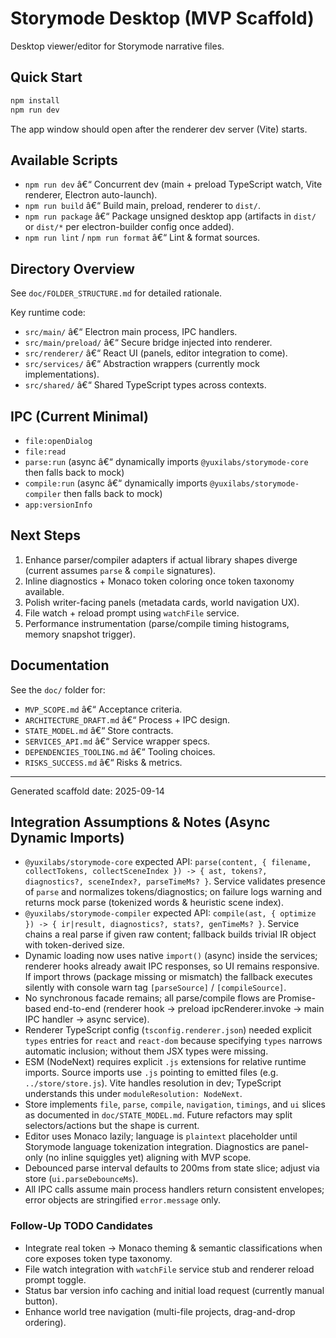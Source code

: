 ﻿# Storymode Desktop (MVP Scaffold)

Desktop viewer/editor for Storymode narrative files.

## Quick Start
```cmd
npm install
npm run dev
```
The app window should open after the renderer dev server (Vite) starts.

## Available Scripts
- `npm run dev` â€“ Concurrent dev (main + preload TypeScript watch, Vite renderer, Electron auto-launch).
- `npm run build` â€“ Build main, preload, renderer to `dist/`.
- `npm run package` â€“ Package unsigned desktop app (artifacts in `dist/` or `dist/*` per electron-builder config once added).
- `npm run lint` / `npm run format` â€“ Lint & format sources.

## Directory Overview
See `doc/FOLDER_STRUCTURE.md` for detailed rationale.

Key runtime code:
- `src/main/` â€“ Electron main process, IPC handlers.
- `src/main/preload/` â€“ Secure bridge injected into renderer.
- `src/renderer/` â€“ React UI (panels, editor integration to come).
- `src/services/` â€“ Abstraction wrappers (currently mock implementations).
- `src/shared/` â€“ Shared TypeScript types across contexts.

## IPC (Current Minimal)
- `file:openDialog`
- `file:read`
- `parse:run` (async â€“ dynamically imports `@yuxilabs/storymode-core` then falls back to mock)
- `compile:run` (async â€“ dynamically imports `@yuxilabs/storymode-compiler` then falls back to mock)
- `app:versionInfo`

## Next Steps
1. Enhance parser/compiler adapters if actual library shapes diverge (current assumes `parse` & `compile` signatures).
2. Inline diagnostics + Monaco token coloring once token taxonomy available.
3. Polish writer-facing panels (metadata cards, world navigation UX).
4. File watch + reload prompt using `watchFile` service.
5. Performance instrumentation (parse/compile timing histograms, memory snapshot trigger).

## Documentation
See the `doc/` folder for:
- `MVP_SCOPE.md` â€“ Acceptance criteria.
- `ARCHITECTURE_DRAFT.md` â€“ Process + IPC design.
- `STATE_MODEL.md` â€“ Store contracts.
- `SERVICES_API.md` â€“ Service wrapper specs.
- `DEPENDENCIES_TOOLING.md` â€“ Tooling choices.
- `RISKS_SUCCESS.md` â€“ Risks & metrics.

---
Generated scaffold date: 2025-09-14

## Integration Assumptions & Notes (Async Dynamic Imports)

- `@yuxilabs/storymode-core` expected API: `parse(content, { filename, collectTokens, collectSceneIndex }) -> { ast, tokens?, diagnostics?, sceneIndex?, parseTimeMs? }`. Service validates presence of `parse` and normalizes tokens/diagnostics; on failure logs warning and returns mock parse (tokenized words & heuristic scene index).
- `@yuxilabs/storymode-compiler` expected API: `compile(ast, { optimize }) -> { ir|result, diagnostics?, stats?, genTimeMs? }`. Service chains a real parse if given raw content; fallback builds trivial IR object with token-derived size.
- Dynamic loading now uses native `import()` (async) inside the services; renderer hooks already await IPC responses, so UI remains responsive. If import throws (package missing or mismatch) the fallback executes silently with console warn tag `[parseSource]` / `[compileSource]`.
- No synchronous facade remains; all parse/compile flows are Promise-based end-to-end (renderer hook -> preload ipcRenderer.invoke -> main IPC handler -> async service).
- Renderer TypeScript config (`tsconfig.renderer.json`) needed explicit `types` entries for `react` and `react-dom` because specifying `types` narrows automatic inclusion; without them JSX types were missing.
- ESM (NodeNext) requires explicit `.js` extensions for relative runtime imports. Source imports use `.js` pointing to emitted files (e.g. `../store/store.js`). Vite handles resolution in dev; TypeScript understands this under `moduleResolution: NodeNext`.
- Store implements `file`, `parse`, `compile`, `navigation`, `timings`, and `ui` slices as documented in `doc/STATE_MODEL.md`. Future refactors may split selectors/actions but the shape is current.
- Editor uses Monaco lazily; language is `plaintext` placeholder until Storymode language tokenization integration. Diagnostics are panel-only (no inline squiggles yet) aligning with MVP scope.
- Debounced parse interval defaults to 200ms from state slice; adjust via store (`ui.parseDebounceMs`).
- All IPC calls assume main process handlers return consistent envelopes; error objects are stringified `error.message` only.

### Follow-Up TODO Candidates
- Integrate real token -> Monaco theming & semantic classifications when core exposes token type taxonomy.
- File watch integration with `watchFile` service stub and renderer reload prompt toggle.
- Status bar version info caching and initial load request (currently manual button).
- Enhance world tree navigation (multi-file projects, drag-and-drop ordering).





